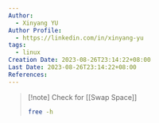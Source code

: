 ```yaml
---
Author:
  - Xinyang YU
Author Profile:
  - https://linkedin.com/in/xinyang-yu
tags:
  - linux
Creation Date: 2023-08-26T23:14:22+08:00
Last Date: 2023-08-26T23:14:22+08:00
References:
---
```


>[!note] Check for [[Swap Space]]
>```bash
>free -h
>```